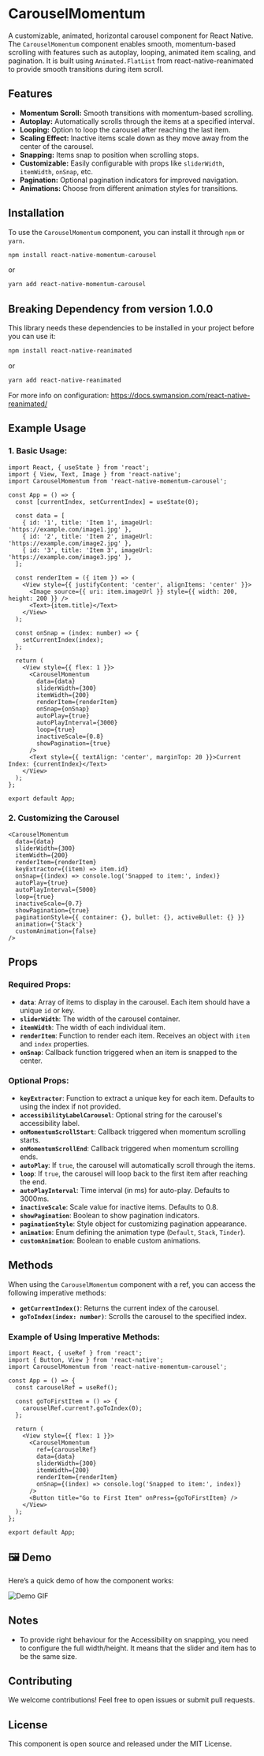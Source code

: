 # CarouselMomentum

A customizable, animated, horizontal carousel component for React Native. The `CarouselMomentum` component enables smooth, momentum-based scrolling with features such as autoplay, looping, animated item scaling, and pagination. It is built using `Animated.FlatList` from react-native-reanimated to provide smooth transitions during item scroll.

## Features
- **Momentum Scroll:** Smooth transitions with momentum-based scrolling.
- **Autoplay:** Automatically scrolls through the items at a specified interval.
- **Looping:** Option to loop the carousel after reaching the last item.
- **Scaling Effect:** Inactive items scale down as they move away from the center of the carousel.
- **Snapping:** Items snap to position when scrolling stops.
- **Customizable:** Easily configurable with props like `sliderWidth`, `itemWidth`, `onSnap`, etc.
- **Pagination:** Optional pagination indicators for improved navigation.
- **Animations:** Choose from different animation styles for transitions.

## Installation

To use the `CarouselMomentum` component, you can install it through `npm` or `yarn`.

```bash
npm install react-native-momentum-carousel
```

or

```bash
yarn add react-native-momentum-carousel
```

## Breaking Dependency from version 1.0.0

This library needs these dependencies to be installed in your project before you can use it:

```bash
npm install react-native-reanimated 
```

or

```bash
yarn add react-native-reanimated 
```

For more info on configuration: https://docs.swmansion.com/react-native-reanimated/

## Example Usage

### 1. Basic Usage:

```tsx
import React, { useState } from 'react';
import { View, Text, Image } from 'react-native';
import CarouselMomentum from 'react-native-momentum-carousel';

const App = () => {
  const [currentIndex, setCurrentIndex] = useState(0);

  const data = [
    { id: '1', title: 'Item 1', imageUrl: 'https://example.com/image1.jpg' },
    { id: '2', title: 'Item 2', imageUrl: 'https://example.com/image2.jpg' },
    { id: '3', title: 'Item 3', imageUrl: 'https://example.com/image3.jpg' },
  ];

  const renderItem = ({ item }) => (
    <View style={{ justifyContent: 'center', alignItems: 'center' }}>
      <Image source={{ uri: item.imageUrl }} style={{ width: 200, height: 200 }} />
      <Text>{item.title}</Text>
    </View>
  );

  const onSnap = (index: number) => {
    setCurrentIndex(index);
  };

  return (
    <View style={{ flex: 1 }}>
      <CarouselMomentum
        data={data}
        sliderWidth={300}
        itemWidth={200}
        renderItem={renderItem}
        onSnap={onSnap}
        autoPlay={true}
        autoPlayInterval={3000}
        loop={true}
        inactiveScale={0.8}
        showPagination={true}
      />
      <Text style={{ textAlign: 'center', marginTop: 20 }}>Current Index: {currentIndex}</Text>
    </View>
  );
};

export default App;
```

### 2. Customizing the Carousel

```tsx
<CarouselMomentum
  data={data}
  sliderWidth={300}
  itemWidth={200}
  renderItem={renderItem}
  keyExtractor={(item) => item.id}
  onSnap={(index) => console.log('Snapped to item:', index)}
  autoPlay={true}
  autoPlayInterval={5000}
  loop={true}
  inactiveScale={0.7}
  showPagination={true}
  paginationStyle={{ container: {}, bullet: {}, activeBullet: {} }}
  animation={'Stack'}
  customAnimation={false}
/>
```

## Props

### Required Props:

- **`data`**: Array of items to display in the carousel. Each item should have a unique `id` or key.
- **`sliderWidth`**: The width of the carousel container.
- **`itemWidth`**: The width of each individual item.
- **`renderItem`**: Function to render each item. Receives an object with `item` and `index` properties.
- **`onSnap`**: Callback function triggered when an item is snapped to the center.

### Optional Props:

- **`keyExtractor`**: Function to extract a unique key for each item. Defaults to using the index if not provided.
- **`accessibilityLabelCarousel`**: Optional string for the carousel's accessibility label.
- **`onMomentumScrollStart`**: Callback triggered when momentum scrolling starts.
- **`onMomentumScrollEnd`**: Callback triggered when momentum scrolling ends.
- **`autoPlay`**: If `true`, the carousel will automatically scroll through the items.
- **`loop`**: If `true`, the carousel will loop back to the first item after reaching the end.
- **`autoPlayInterval`**: Time interval (in ms) for auto-play. Defaults to 3000ms.
- **`inactiveScale`**: Scale value for inactive items. Defaults to 0.8.
- **`showPagination`**: Boolean to show pagination indicators.
- **`paginationStyle`**: Style object for customizing pagination appearance.
- **`animation`**: Enum defining the animation type (`Default`, `Stack`, `Tinder`).
- **`customAnimation`**: Boolean to enable custom animations.

## Methods

When using the `CarouselMomentum` component with a ref, you can access the following imperative methods:

- **`getCurrentIndex()`**: Returns the current index of the carousel.
- **`goToIndex(index: number)`**: Scrolls the carousel to the specified index.

### Example of Using Imperative Methods:

```tsx
import React, { useRef } from 'react';
import { Button, View } from 'react-native';
import CarouselMomentum from 'react-native-momentum-carousel';

const App = () => {
  const carouselRef = useRef();

  const goToFirstItem = () => {
    carouselRef.current?.goToIndex(0);
  };

  return (
    <View style={{ flex: 1 }}>
      <CarouselMomentum
        ref={carouselRef}
        data={data}
        sliderWidth={300}
        itemWidth={200}
        renderItem={renderItem}
        onSnap={(index) => console.log('Snapped to item:', index)}
      />
      <Button title="Go to First Item" onPress={goToFirstItem} />
    </View>
  );
};

export default App;
```

## 🖼️ Demo

Here’s a quick demo of how the component works:

![Demo GIF](https://github.com/raouldandresy/gif/blob/main/react-native-momentum-carousel.gif)

## Notes

- To provide right behaviour for the Accessibility on snapping, you need to configure the full width/height. It means that the slider and item has to be the same size.

## Contributing

We welcome contributions! Feel free to open issues or submit pull requests.

## License

This component is open source and released under the MIT License.

